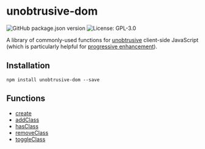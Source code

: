 # unobtrusive-dom
![GitHub package.json version](https://img.shields.io/github/package-json/v/jefgodesky/unobtrusive-dom)
![License: GPL-3.0](https://img.shields.io/github/license/jefgodesky/unobtrusive-dom)

A library of commonly-used functions for [unobtrusive](https://en.wikipedia.org/wiki/Unobtrusive_JavaScript) client-side JavaScript (which is particularly helpful for [progressive enhancement](https://developer.mozilla.org/en-US/docs/Glossary/Progressive_Enhancement)).

## Installation

```
npm install unobtrusive-dom --save
```

## Functions

* [create](https://github.com/jefgodesky/unobtrusive-dom/wiki/create)
* [addClass](https://github.com/jefgodesky/unobtrusive-dom/wiki/addClass)
* [hasClass](https://github.com/jefgodesky/unobtrusive-dom/wiki/hasClass)
* [removeClass](https://github.com/jefgodesky/unobtrusive-dom/wiki/removeClass)
* [toggleClass](https://github.com/jefgodesky/unobtrusive-dom/wiki/toggleClass)